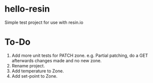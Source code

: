 # hello-resin
Simple test project for use with resin.io

# To-Do
1. Add more unit tests for PATCH zone. e.g. Partial patching, do a GET afterwards changes made and no new zone. 
1. Rename project.
1. Add temperature to Zone.
1. Add set-point to Zone.
